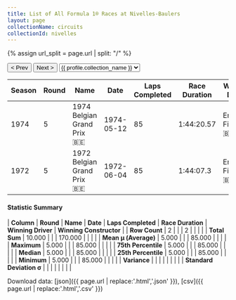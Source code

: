 ```yaml
---
title: List of All Formula 1® Races at Nivelles-Baulers
layout: page
collectionName: circuits
collectionId: nivelles
---
```


{% assign url_split = page.url | split: "/" %}
<div id="collection-navigation">
<button onclick="selector.options[selector.selectedIndex-1].value && (window.location = selector.options[selector.selectedIndex-1].value);">&lt; Prev</button>
<button onclick="selector.options[selector.selectedIndex+1].value && (window.location = selector.options[selector.selectedIndex+1].value);">Next &gt;</button>
<select id="selector" onchange="this.options[this.selectedIndex].value && (window.location = this.options[this.selectedIndex].value);">
  {% for collectionId in site.data[page.collectionName].refs %}
    {% if collectionId == page.collectionId %}
      {% assign selected = "selected" %}
    {% else %}
      {% assign selected = "" %}
    {% endif %}
    {% assign profile = site.data[page.collectionName][collectionId].profile %}
    <option value="/f1/{{ page.collectionName }}/{{ collectionId }}/{{ url_split[4] }}" {{ selected }}>{{ profile.collection_name }}</option>
  {% endfor %}
</select>
</div>

| Season | Round | Name | Date | Laps Completed | Race Duration | Winning Driver | Winning Constructor |
|--|--|--|--|--|--|--|--|
| 1974 | 5 | 1974 Belgian Grand Prix 🇧🇪 | 1974-05-12 | 85 | 1:44:20.57 | Emerson Fittipaldi 🇧🇷 | McLaren 🇬🇧 |
| 1972 | 5 | 1972 Belgian Grand Prix 🇧🇪 | 1972-06-04 | 85 | 1:44:07.3 | Emerson Fittipaldi 🇧🇷 | Team Lotus 🇬🇧 |

#### Statistic Summary

| **Column** | **Round** | **Name** | **Date** | **Laps Completed** | **Race Duration** | **Winning Driver** | **Winning Constructor** |
| **Row Count** | 2 |  |  | 2 |  |  |  |
| **Total Sum** | 10.000 |  |  | 170.000 |  |  |  |
| **Mean μ (Average)** | 5.000 |  |  | 85.000 |  |  |  |
| **Maximum** | 5.000 |  |  | 85.000 |  |  |  |
| **75th Percentile** | 5.000 |  |  | 85.000 |  |  |  |
| **Median** | 5.000 |  |  | 85.000 |  |  |  |
| **25th Percentile** | 5.000 |  |  | 85.000 |  |  |  |
| **Minimum** | 5.000 |  |  | 85.000 |  |  |  |
| **Variance** |  |  |  |  |  |  |  |
| **Standard Deviation σ** |  |  |  |  |  |  |  |

Download data: [json]({{ page.url | replace:'.html','.json' }}), [csv]({{ page.url | replace:'.html','.csv' }})
